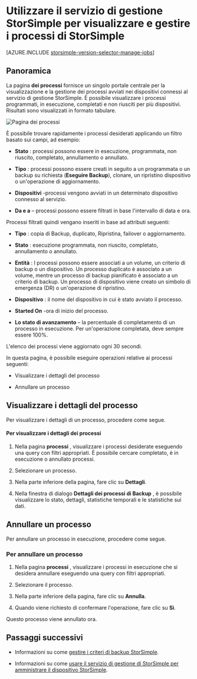 <properties 
   pageTitle="Visualizzare e gestire i processi di StorSimple | Microsoft Azure"
   description="Vengono illustrati la pagina di processi del servizio di gestione StorSimple e come usarlo per tenere traccia dei processi di backup recenti, correnti e pianificati."
   services="storsimple"
   documentationCenter="NA"
   authors="alkohli"
   manager="carmonm"
   editor=""/>
<tags 
   ms.service="storsimple"
   ms.devlang="NA"
   ms.topic="article"
   ms.tgt_pltfrm="NA"
   ms.workload="TBD"
   ms.date="08/17/2016"
   ms.author="alkohli" />

# <a name="use-the-storsimple-manager-service-to-view-and-manage-storsimple-jobs"></a>Utilizzare il servizio di gestione StorSimple per visualizzare e gestire i processi di StorSimple

[AZURE.INCLUDE [storsimple-version-selector-manage-jobs](../../includes/storsimple-version-selector-manage-jobs.md)]

## <a name="overview"></a>Panoramica

La pagina **dei processi** fornisce un singolo portale centrale per la visualizzazione e la gestione dei processi avviati nei dispositivi connessi al servizio di gestione StorSimple. È possibile visualizzare i processi programmati, in esecuzione, completati e non riusciti per più dispositivi. Risultati sono visualizzati in formato tabulare. 

![Pagina dei processi](./media/storsimple-manage-jobs/HCS_JobsPage.png)

È possibile trovare rapidamente i processi desiderati applicando un filtro basato sui campi, ad esempio:

- **Stato** : processi possono essere in esecuzione, programmata, non riuscito, completato, annullamento o annullato.

- **Tipo** : processi possono essere creati in seguito a un programmata o un backup su richiesta (**Eseguire Backup**), clonare, un ripristino dispositivo o un'operazione di aggiornamento.

- **Dispositivi** -processi vengono avviati in un determinato dispositivo connesso al servizio.

- **Da e a** – processi possono essere filtrati in base l'intervallo di data e ora.

Processi filtrati quindi vengano inseriti in base ad attributi seguenti:

- **Tipo** : copia di Backup, duplicato, Ripristina, failover o aggiornamento.

- **Stato** : esecuzione programmata, non riuscito, completato, annullamento o annullato.

- **Entità** : I processi possono essere associati a un volume, un criterio di backup o un dispositivo. Un processo duplicato è associato a un volume, mentre un processo di backup pianificato è associato a un criterio di backup. Un processo di dispositivo viene creato un simbolo di emergenza (DR) o un'operazione di ripristino.

- **Dispositivo** : il nome del dispositivo in cui è stato avviato il processo.

- **Started On** -ora di inizio del processo.

- **Lo stato di avanzamento** – la percentuale di completamento di un processo in esecuzione. Per un'operazione completata, deve sempre essere 100%.

L'elenco dei processi viene aggiornato ogni 30 secondi.

In questa pagina, è possibile eseguire operazioni relative ai processi seguenti:

- Visualizzare i dettagli del processo

- Annullare un processo

## <a name="view-job-details"></a>Visualizzare i dettagli del processo

Per visualizzare i dettagli di un processo, procedere come segue.

#### <a name="to-view-job-details"></a>Per visualizzare i dettagli dei processi

1. Nella pagina **processi** , visualizzare i processi desiderate eseguendo una query con filtri appropriati. È possibile cercare completato, è in esecuzione o annullato processi.

2. Selezionare un processo.

3. Nella parte inferiore della pagina, fare clic su **Dettagli**.

4. Nella finestra di dialogo **Dettagli dei processi di Backup** , è possibile visualizzare lo stato, dettagli, statistiche temporali e le statistiche sui dati.

## <a name="cancel-a-job"></a>Annullare un processo

Per annullare un processo in esecuzione, procedere come segue.

### <a name="to-cancel-a-job"></a>Per annullare un processo

1. Nella pagina **processi** , visualizzare i processi in esecuzione che si desidera annullare eseguendo una query con filtri appropriati.

1. Selezionare il processo.

1. Nella parte inferiore della pagina, fare clic su **Annulla**.

1. Quando viene richiesto di confermare l'operazione, fare clic su **Sì**.

Questo processo viene annullato ora.

## <a name="next-steps"></a>Passaggi successivi

- Informazioni su come [gestire i criteri di backup StorSimple](storsimple-manage-backup-policies.md).

- Informazioni su come [usare il servizio di gestione di StorSimple per amministrare il dispositivo StorSimple](storsimple-manager-service-administration.md).
